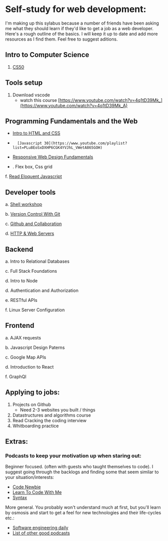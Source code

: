 # Self-study for web development:

I'm making up this sylabus because a number of friends have been asking me what they should learn if they'd like to get a job as a web developer. Here's a rough outline of the basics. I will keep it up to date and add more resources as I find them. Feel free to suggest aditions. 

## Intro to Computer Science 

1. [CS50](https://www.edx.org/course/cs50s-introduction-computer-science-harvardx-cs50x)

## Tools setup 
1. Download vscode
	- watch this course [https://www.youtube.com/watch?v=4q1tD39Mk_](https://www.youtube.com/watch?v=4q1tD39Mk_A)

## Programming Fundamentals and the Web 
*	[Intro to HTML and CSS](https://www.udacity.com/course/intro-to-html-and-css--ud304)

*   	[Javascript 30](https://www.youtube.com/playlist?list=PLu8EoSxDXHP6CGK4YVJhL_VWetA865GOH)

*	[Responsive Web Design Fundamentals ](https://classroom.udacity.com/courses/ud893)

* .  Flex box, Css grid

f.	[Read Eloquent Javascript](https://eloquentjavascript.net/)

##	Developer tools
a.	[Shell workshop](https://www.udacity.com/course/shell-workshop--ud206)

b.	[Version Control With Git](https://www.udacity.com/course/version-control-with-git--ud123)

c.	[Github and Collaboration](https://www.udacity.com/course/github-collaboration--ud456) 	

d.	[HTTP & Web Servers](https://www.udacity.com/course/http-web-servers--ud303)

##	Backend
a.	Intro to Relational Databases

c.	Full Stack Foundations

d.      Intro to Node

d.	Authentication and Authorization

e.	RESTful APIs 

f.	Linux Server Configuration 

##	Frontend

a.	AJAX requests

b.	Javascript Design Paterns

c.	Google Map APIs   

d.      Introduction to React   

f.      GraphQl  

## Applying to jobs:
1. Projects on Github
	* Need 2-3 websites you built / things
2. Datastructures and algorithms course
3. Read Cracking the coding interview
4. Whitboarding practice 



## Extras:
 ### Podcasts to keep your motivation up when staring out:

Beginner focused. (often with guests who taught themselves to code). I suggest going through the backlogs and finding some that seem similar to your situation/interests:
* [Code Newbie](https://www.codenewbie.org/podcast)
* [Learn To Code With Me](https://learntocodewith.me/podcast/)
* [Syntax](https://syntax.fm/)
	
More general. You probably won't understand much at first, but you'll learn by osmosis and start to get a feel for new technologies and their life-cycles etc.: 
* [Software engineering daily](https://softwareengineeringdaily.com/category/all-episodes/exclusive-content/Podcast/) 
* [List of other good podcasts](https://www.techrepublic.com/article/10-podcasts-for-programmers-and-budding-developers/)

